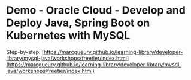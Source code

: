 # Demo - Oracle Cloud - Develop and Deploy Java, Spring Boot on Kubernetes with MySQL

Step-by-step: [https://marcgueury.github.io/learning-library/developer-library/mysql-java/workshops/freetier/index.html](https://marcgueury.github.io/learning-library/developer-library/mysql-java/workshops/freetier/index.html)


